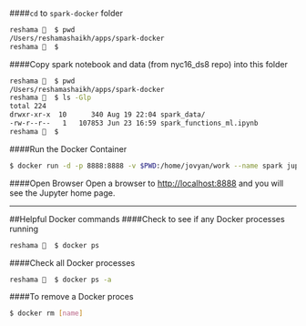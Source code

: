 
####`cd` to `spark-docker` folder
```bash
reshama 🐘  $ pwd
/Users/reshamashaikh/apps/spark-docker
reshama 🐘  $ 
```

####Copy spark notebook and data (from nyc16_ds8 repo) into this folder
```bash
reshama 🐘  $ pwd
/Users/reshamashaikh/apps/spark-docker
reshama 🐘  $ ls -Glp
total 224
drwxr-xr-x  10      340 Aug 19 22:04 spark_data/
-rw-r--r--   1   107853 Jun 23 16:59 spark_functions_ml.ipynb
reshama 🐘  $ 
```

####Run the Docker Container
```bash
$ docker run -d -p 8888:8888 -v $PWD:/home/jovyan/work --name spark jupyter/pyspark-notebook
```

####Open Browser
Open a browser to [http://localhost:8888](http://localhost:8888) and you will see the Jupyter home page.

---
##Helpful Docker commands
####Check to see if any Docker processes running
```bash
reshama 🐘  $ docker ps
```

####Check all Docker processes
```bash
reshama 🐘  $ docker ps -a
```

####To remove a Docker proces
```bash
$ docker rm [name]
```



